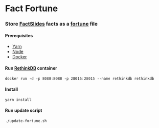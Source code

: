 Fact Fortune
============

### Store [FactSlides][1] facts as a [fortune][2] file

#### Prerequisites
* [Yarn][3]
* [Node][4]
* [Docker][5]

#### Run [RethinkDB][6] container
```
docker run -d -p 8080:8080 -p 28015:28015 --name rethinkdb rethinkdb
```
#### Install
```
yarn install
```
#### Run update script
```
./update-fortune.sh
```

[1]: http://factslides.com
[2]: https://en.wikipedia.org/wiki/Fortune_(Unix)
[3]: https://yarnpkg.com
[4]: https://nodejs.org
[5]: https://www.docker.com
[6]: https://rethinkdb.com

